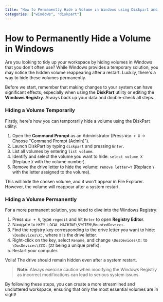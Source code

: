 ```yaml
---
title: "How to Permanently Hide a Volume in Windows using Diskpart and Registry"
categories: ["windows", "diskpart"]
---
```


# How to Permanently Hide a Volume in Windows

Are you looking to tidy up your workspace by hiding volumes in Windows that you don't often use? While Windows provides a temporary solution, you may notice the hidden volume reappearing after a restart. Luckily, there's a way to hide these volumes permanently.

Before we start, remember that making changes to your system can have significant effects, especially when using the **DiskPart** utility or editing the **Windows Registry**. Always back up your data and double-check all steps.

### Hiding a Volume Temporarily
Firstly, here's how you can temporarily hide a volume using the DiskPart utility:

1. Open the **Command Prompt** as an Administrator (Press `Win + X` -> Choose "Command Prompt (Admin)").
2. Launch DiskPart by typing `diskpart` and pressing `Enter`.
3. List all volumes by entering `list volume`.
4. Identify and select the volume you want to hide: `select volume X` (Replace `X` with the volume number).
5. Remove the drive letter to hide the volume: `remove letter=Y` (Replace `Y` with the letter assigned to the volume).

This will hide the chosen volume, and it won't appear in File Explorer. However, the volume will reappear after a system restart.

### Hiding a Volume Permanently
For a more permanent solution, you need to dive into the Windows Registry:

1. Press `Win + R`, type `regedit` and hit `Enter` to open **Registry Editor**.
2. Navigate to `HKEY_LOCAL_MACHINE\SYSTEM\MountedDevices`.
3. Find the registry key corresponding to the drive letter you want to hide: `\DosDevices\X:`, where `X` is the drive letter.
4. Right-click on the key, select `Rename`, and change `\DosDevices\X:` to `\DosDevices\ZZX:` (`ZZ` being a unique prefix).
5. Restart your computer.

Voila! The drive should remain hidden even after a system restart.

> **Note:** Always exercise caution when modifying the Windows Registry as incorrect modifications can lead to serious system issues.

By following these steps, you can create a more streamlined and uncluttered workspace, ensuring that only the most essential volumes are in sight!
